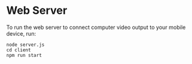 # Web Server

To run the web server to connect computer video output to your mobile device, run:
```
node server.js
cd client
npm run start
```
